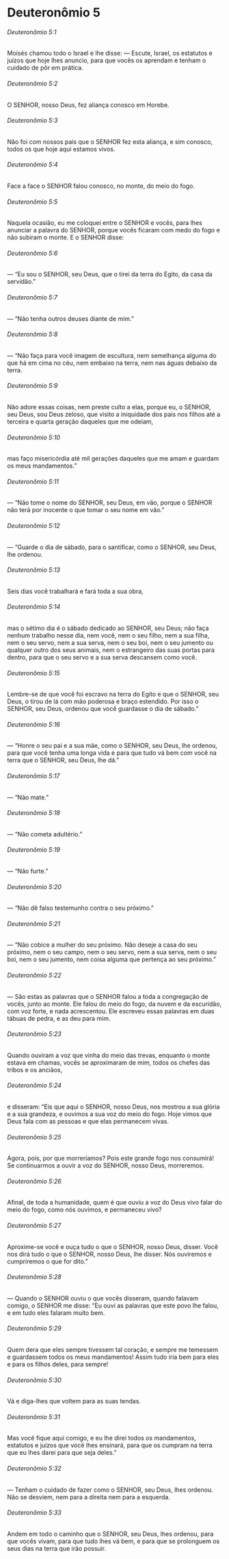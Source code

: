 # Deuteronômio 5

###### Deuteronômio 5:1

Moisés chamou todo o Israel e lhe disse: — Escute, Israel, os estatutos e juízos que hoje lhes anuncio, para que vocês os aprendam e tenham o cuidado de pôr em prática.

###### Deuteronômio 5:2

O SENHOR, nosso Deus, fez aliança conosco em Horebe.

###### Deuteronômio 5:3

Não foi com nossos pais que o SENHOR fez esta aliança, e sim conosco, todos os que hoje aqui estamos vivos.

###### Deuteronômio 5:4

Face a face o SENHOR falou conosco, no monte, do meio do fogo.

###### Deuteronômio 5:5

Naquela ocasião, eu me coloquei entre o SENHOR e vocês, para lhes anunciar a palavra do SENHOR, porque vocês ficaram com medo do fogo e não subiram o monte. E o SENHOR disse:

###### Deuteronômio 5:6

— “Eu sou o SENHOR, seu Deus, que o tirei da terra do Egito, da casa da servidão.”

###### Deuteronômio 5:7

— “Não tenha outros deuses diante de mim.”

###### Deuteronômio 5:8

— “Não faça para você imagem de escultura, nem semelhança alguma do que há em cima no céu, nem embaixo na terra, nem nas águas debaixo da terra.

###### Deuteronômio 5:9

Não adore essas coisas, nem preste culto a elas, porque eu, o SENHOR, seu Deus, sou Deus zeloso, que visito a iniquidade dos pais nos filhos até a terceira e quarta geração daqueles que me odeiam,

###### Deuteronômio 5:10

mas faço misericórdia até mil gerações daqueles que me amam e guardam os meus mandamentos.”

###### Deuteronômio 5:11

— “Não tome o nome do SENHOR, seu Deus, em vão, porque o SENHOR não terá por inocente o que tomar o seu nome em vão.”

###### Deuteronômio 5:12

— “Guarde o dia de sábado, para o santificar, como o SENHOR, seu Deus, lhe ordenou.

###### Deuteronômio 5:13

Seis dias você trabalhará e fará toda a sua obra,

###### Deuteronômio 5:14

mas o sétimo dia é o sábado dedicado ao SENHOR, seu Deus; não faça nenhum trabalho nesse dia, nem você, nem o seu filho, nem a sua filha, nem o seu servo, nem a sua serva, nem o seu boi, nem o seu jumento ou qualquer outro dos seus animais, nem o estrangeiro das suas portas para dentro, para que o seu servo e a sua serva descansem como você.

###### Deuteronômio 5:15

Lembre-se de que você foi escravo na terra do Egito e que o SENHOR, seu Deus, o tirou de lá com mão poderosa e braço estendido. Por isso o SENHOR, seu Deus, ordenou que você guardasse o dia de sábado.”

###### Deuteronômio 5:16

— “Honre o seu pai e a sua mãe, como o SENHOR, seu Deus, lhe ordenou, para que você tenha uma longa vida e para que tudo vá bem com você na terra que o SENHOR, seu Deus, lhe dá.”

###### Deuteronômio 5:17

— “Não mate.”

###### Deuteronômio 5:18

— “Não cometa adultério.”

###### Deuteronômio 5:19

— “Não furte.”

###### Deuteronômio 5:20

— “Não dê falso testemunho contra o seu próximo.”

###### Deuteronômio 5:21

— “Não cobice a mulher do seu próximo. Não deseje a casa do seu próximo, nem o seu campo, nem o seu servo, nem a sua serva, nem o seu boi, nem o seu jumento, nem coisa alguma que pertença ao seu próximo.”

###### Deuteronômio 5:22

— São estas as palavras que o SENHOR falou a toda a congregação de vocês, junto ao monte. Ele falou do meio do fogo, da nuvem e da escuridão, com voz forte, e nada acrescentou. Ele escreveu essas palavras em duas tábuas de pedra, e as deu para mim.

###### Deuteronômio 5:23

Quando ouviram a voz que vinha do meio das trevas, enquanto o monte estava em chamas, vocês se aproximaram de mim, todos os chefes das tribos e os anciãos,

###### Deuteronômio 5:24

e disseram: “Eis que aqui o SENHOR, nosso Deus, nos mostrou a sua glória e a sua grandeza, e ouvimos a sua voz do meio do fogo. Hoje vimos que Deus fala com as pessoas e que elas permanecem vivas.

###### Deuteronômio 5:25

Agora, pois, por que morreríamos? Pois este grande fogo nos consumirá! Se continuarmos a ouvir a voz do SENHOR, nosso Deus, morreremos.

###### Deuteronômio 5:26

Afinal, de toda a humanidade, quem é que ouviu a voz do Deus vivo falar do meio do fogo, como nós ouvimos, e permaneceu vivo?

###### Deuteronômio 5:27

Aproxime-se você e ouça tudo o que o SENHOR, nosso Deus, disser. Você nos dirá tudo o que o SENHOR, nosso Deus, lhe disser. Nós ouviremos e cumpriremos o que for dito.”

###### Deuteronômio 5:28

— Quando o SENHOR ouviu o que vocês disseram, quando falavam comigo, o SENHOR me disse: “Eu ouvi as palavras que este povo lhe falou, e em tudo eles falaram muito bem.

###### Deuteronômio 5:29

Quem dera que eles sempre tivessem tal coração, e sempre me temessem e guardassem todos os meus mandamentos! Assim tudo iria bem para eles e para os filhos deles, para sempre!

###### Deuteronômio 5:30

Vá e diga-lhes que voltem para as suas tendas.

###### Deuteronômio 5:31

Mas você fique aqui comigo, e eu lhe direi todos os mandamentos, estatutos e juízos que você lhes ensinará, para que os cumpram na terra que eu lhes darei para que seja deles.”

###### Deuteronômio 5:32

— Tenham o cuidado de fazer como o SENHOR, seu Deus, lhes ordenou. Não se desviem, nem para a direita nem para a esquerda.

###### Deuteronômio 5:33

Andem em todo o caminho que o SENHOR, seu Deus, lhes ordenou, para que vocês vivam, para que tudo lhes vá bem, e para que se prolonguem os seus dias na terra que irão possuir.

